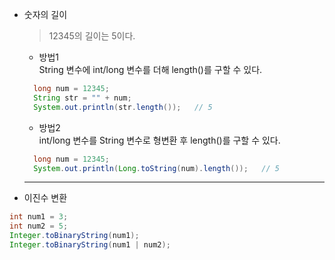 * 숫자의 길이
  > 12345의 길이는 5이다.
  + 방법1  
  String 변수에 int/long 변수를 더해 length()를 구할 수 있다.
  ```JAVA
    long num = 12345;
    String str = "" + num;
    System.out.println(str.length());   // 5
  ```
   + 방법2  
  int/long 변수를 String 변수로 형변환 후 length()를 구할 수 있다.
  ```JAVA
    long num = 12345;
    System.out.println(Long.toString(num).length());   // 5
  ```
  
  ---  
* 이진수 변환
```Java
int num1 = 3;
int num2 = 5;
Integer.toBinaryString(num1);
Integer.toBinaryString(num1 | num2);
```
